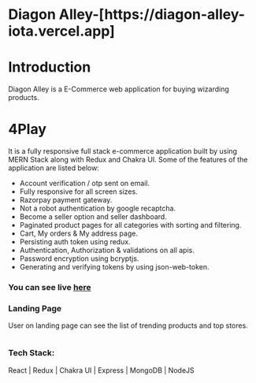 <h1>Diagon Alley-[https://diagon-alley-iota.vercel.app]</h1>

<h1>Introduction</h1>
<p>Diagon Alley is a E-Commerce web application for buying wizarding products.</p>

<h1>4Play</h1>
It is a fully responsive full stack e-commerce application built by using MERN Stack along with Redux and Chakra UI. Some of the features of the application are listed below:
<ul>
  <li>Account verification / otp sent on email.</li>
  <li>Fully responsive for all screen sizes.</li>
  <li>Razorpay payment gateway.</li>
  <li>Not a robot authentication by google recaptcha.</li>
  <li>Become a seller option and seller dashboard.</li>
  <li>Paginated product pages for all categories with sorting and filtering.</li>
  <li>Cart, My orders & My address page.</li>
  <li>Persisting auth token using redux.</li>
  <li>Authentication, Authorization & validations on all apis.</li>
  <li>Password encryption using bcryptjs.</li>
  <li>Generating and verifying tokens by using json-web-token.</li>
 </ul>

<h3>You can see live <a href="https://diagon-alley-iota.vercel.app">here</a></h3>

<h3>Landing Page</h3>
<p>User on landing page can see the list of trending products and top stores.</li>
<div style="display:flex" >
  <img src="https://res.cloudinary.com/dyocvbqbf/image/upload/v1668182631/Manuals/Screenshot_168_zgs1eq.png" alt=""></img>
  <img src="https://res.cloudinary.com/dyocvbqbf/image/upload/v1668182625/Manuals/Screenshot_167_aftnz9.png" alt=""></img>
</div>


<h3>Tech Stack:</h3>
<p>React | Redux | Chakra UI | Express | MongoDB | NodeJS</p>
